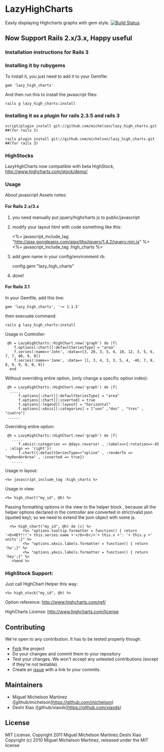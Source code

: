 # LazyHighCharts

Easily displaying Highcharts graphs with gem style.
[![Build Status](https://secure.travis-ci.org/michelson/lazy_high_charts.png)](http://travis-ci.org/michelson/lazy_high_charts)

## Now Support Rails 2.x/3.x, Happy useful

### Installation instructions for Rails 3

### Installing it by rubygems
To install it, you just need to add it to your Gemfile:

    gem 'lazy_high_charts'

And then run this to install the javascript files:

    rails g lazy_high_charts:install

### Installing it as a plugin for rails 2.3.5 and rails 3

    script/plugin install git://github.com/michelson/lazy_high_charts.git ##(for rails 2)

    rails plugin install git://github.com/michelson/lazy_high_charts.git  ##(for rails 3)

### HighStocks

LazyHighCharts now compatible with beta HighStock, http://www.highcharts.com/stock/demo/

### Usage

About javascript Assets notes:

#### For Rails 2.x/3.x

1. you need manually put jquery/highcharts js to public/javascript
2. modify your layout html with code something like this:

    <%= javascript_include_tag "http://ajax.googleapis.com/ajax/libs/jquery/1.4.2/jquery.min.js" %>
    <%= javascript_include_tag :high_charts %>

3. add gem name in your config/environment.rb:

    config.gem "lazy_high_charts"

4. done!

#### For Rails 3.1

In your Gemfile, add this line:

    gem 'lazy_high_charts', '~> 1.1.5'

then execuate command:

    rails g lazy_high_charts:install

Usage in Controller:

     @h = LazyHighCharts::HighChart.new('graph') do |f|
        f.options[:chart][:defaultSeriesType] = "area"
        f.series(:name=>'John', :data=>[3, 20, 3, 5, 4, 10, 12, 3, 5, 6, 7, 7, 80, 9, 9])
        f.series(:name=>'Jane', :data=> [1, 3, 4, 3, 3, 5, 4, -46, 7, 8, 8, 9, 9, 0, 0, 9])
      end

Without overriding entire option, (only change a specific option index):

     @h = LazyHighCharts::HighChart.new('graph') do |f|
      .....
          f.options[:chart][:defaultSeriesType] = "area"
          f.options[:chart][:inverted] = true
          f.options[:legend][:layout] = "horizontal"
          f.options[:xAxis][:categories] = ["uno" ,"dos" , "tres" , "cuatro"]
     ......

Overriding entire option:

     @h = LazyHighCharts::HighChart.new('graph') do |f|
       .....
          f.xAxis(:categories => @days.reverse! , :labels=>{:rotation=>-45 , :align => 'right'})
          f.chart({:defaultSeriesType=>"spline" , :renderTo => "myRenderArea" , :inverted => true})
       .....


Usage in layout:

    <%= javascript_include_tag :high_charts %>

Usage in view:

    <%= high_chart("my_id", @h) %>

Passing formatting options in the view to the helper block , because all the helper options declared in the controller are converted in strict/valid json (quoted key);  so we need to extend the json object with some js.

      <%= high_chart("my_id", @h) do |c| %>
         	<%= "options.tooltip.formatter = function() { return '<b>HEY!!!'+ this.series.name +'</b><br/>'+ this.x +': '+ this.y +' units';}" %>
         	<%= "options.xAxis.labels.formatter = function() { return 'ho';}" %>
         	<%= "options.yAxis.labels.formatter = function() { return 'hey';}" %>
       <%end %>

### HighStock Support:

Just call HighChart Helper this way:

    <%= high_stock("my_id", @h) %>

Option reference: http://www.highcharts.com/ref/

HighCharts License: http://www.highcharts.com/license

## Contributing

We're open to any contribution. It has to be tested properly though.

* [Fork](http://help.github.com/forking/) the project
* Do your changes and commit them to your repository
* Test your changes. We won't accept any untested contributions (except if they're not testable).
* Create an [issue](https://github.com/michelson/lazy_high_charts/issues) with a link to your commits.

## Maintainers
* Miguel Michelson Martinez ([github/michelson]https://github.com/michelson)
* Deshi Xiao ([github/xiaods]https://github.com/xiaods)

## License
MIT License. Copyright 2011 Miguel Michelson Martinez.Deshi Xiao
Copyright (c) 2010 Miguel Michelson Martinez, released under the MIT license

